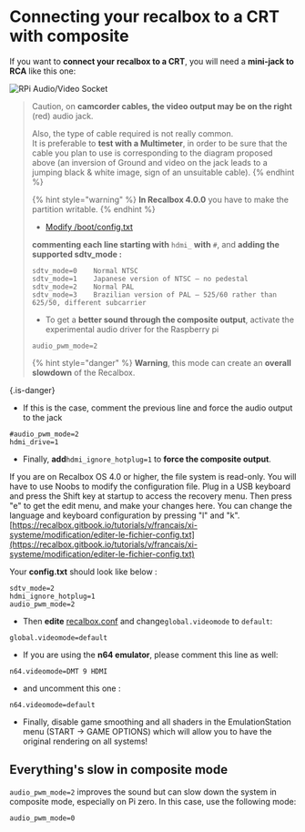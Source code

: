 # Connecting your recalbox to a CRT with composite

If you want to **connect your** **recalbox to a CRT**, you will need a **mini-jack to RCA** like this one:

![RPi Audio/Video Socket](https://image.ibb.co/mQCKDJ/rpi_AV_socket.jpg)


>Caution, on **camcorder cables, the video output may be on the right** \(red\) audio jack.  
>  
>Also, the type of cable required is not really common.  
>It is preferable to **test with a Multimeter**, in order to be sure that the cable you plan to use is corresponding to the diagram proposed above \(an inversion of Ground and video on the jack leads to a jumping black & white image, sign of an unsuitable cable\).
>{% endhint %}
>
>{% hint style="warning" %}
>**In Recalbox 4.0.0** you have to make the partition writable.
>{% endhint %}
>
>* [Modify /boot/config.txt](https://recalbox.gitbook.io/tutorials/v/francais/xi-systeme/modification/editer-le-fichier-config.txt)
>
>  **commenting each line starting with** `hdmi_` **with** `#`, and **adding the supported sdtv\_mode :**
>
>```text
>sdtv_mode=0    Normal NTSC   
>sdtv_mode=1    Japanese version of NTSC – no pedestal  
>sdtv_mode=2    Normal PAL   
>sdtv_mode=3    Brazilian version of PAL – 525/60 rather than 625/50, different subcarrier
>```
>
>* To get a **better sound through the composite output**, activate the experimental audio driver for the Raspberry pi
>
>```text
>audio_pwm_mode=2
>```
>
>{% hint style="danger" %}
>**Warning**, this mode can create an **overall slowdown** of the Recalbox.
>
{.is-danger}

* If this is the case, comment the previous line and force the audio output to the jack

```text
#audio_pwm_mode=2
hdmi_drive=1
```

* Finally, **add**`hdmi_ignore_hotplug=1` to **force the composite output**.

If you are on Recalbox OS 4.0 or higher, the file system is read-only. You will have to use Noobs to modify the configuration file. Plug in a USB keyboard and press the Shift key at startup to access the recovery menu. Then press "e" to get the edit menu, and make your changes here. You can change the language and keyboard configuration by pressing "l" and "k". [https://recalbox.gitbook.io/tutorials/v/francais/xi-systeme/modification/editer-le-fichier-config.txt](https://recalbox.gitbook.io/tutorials/v/francais/xi-systeme/modification/editer-le-fichier-config.txt)

Your **config.txt** should look like below :

```text
sdtv_mode=2
hdmi_ignore_hotplug=1
audio_pwm_mode=2
```

* Then **edite** [recalbox.conf](/v/francais/manuel-de-base/premiers-pas/le-fichier-recalbox.conf) and change`global.videomode` to `default`:

```text
global.videomode=default
```

* If you are using the **n64 emulator**, please comment this line as well:

```text
n64.videomode=DMT 9 HDMI
```

* and uncomment this one :

```text
n64.videomode=default
```

* Finally, disable game smoothing and all shaders in the EmulationStation menu \(START -&gt; GAME OPTIONS\) which will allow you to have the original rendering on all systems!

## Everything's slow in composite mode

`audio_pwm_mode=2` improves the sound but can slow down the system in composite mode, especially on Pi zero. In this case, use the following mode:

```text
audio_pwm_mode=0
```

